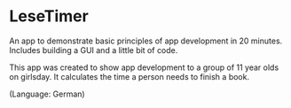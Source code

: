 
LeseTimer
========

An app to demonstrate basic principles of app development in 20 minutes. Includes building a GUI and a little bit of code.

This app was created to show app development to a group of 11 year olds on girlsday. It calculates the time a person needs to finish a book.

(Language: German)
